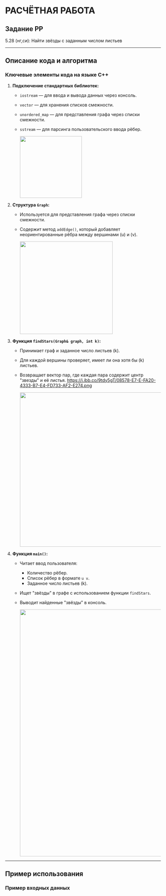 # РАСЧЁТНАЯ РАБОТА

## Задание РР
5.28 (нг,си): Найти звёзды с заданным числом листьев

---

## Описание кода и алгоритма

### Ключевые элементы кода на языке C++

1. **Подключение стандартных библиотек:**
   - `iostream` — для ввода и вывода данных через консоль.
   - `vector` — для хранения списков смежности.
   - `unordered_map` — для представления графа через списки смежности.
   - `sstream` — для парсинга пользовательского ввода рёбер.
   
     <img src="https://i.ibb.co/f0wh4fH/FE09-B931-9-ED2-4017-BD29-D5-D71115-CD10.png" width="200" />
   
2. **Структура `Graph`:**
   - Используется для представления графа через списки смежности.
   - Содержит метод `addEdge()`, который добавляет неориентированные рёбра между вершинами \(u\) и \(v\).
   
     <img src="https://i.ibb.co/C0sKfT6/20-C43-D35-61-E0-49-B3-BA7-C-9-B46807-E9579.png" width="300" />
     
3. **Функция `findStars(Graph& graph, int k)`:**
   - Принимает граф и заданное число листьев \(k\).
   - Для каждой вершины проверяет, имеет ли она хотя бы \(k\) листьев.
   - Возвращает вектор пар, где каждая пара содержит центр "звезды" и её листья. https://i.ibb.co/9tdy5gT/08578-E7-E-FA20-4333-B7-E4-FD733-AF2-E274.png
   
     <img src="https://i.ibb.co/9tdy5gT/08578-E7-E-FA20-4333-B7-E4-FD733-AF2-E274.png" width="500" />
 
4. **Функция `main()`:**
   - Читает ввод пользователя:
     - Количество рёбер.
     - Список рёбер в формате `u v`.
     - Заданное число листьев \(k\).
   - Ищет "звёзды" в графе с использованием функции `findStars`.
   - Выводит найденные "звёзды" в консоль.
   
     <img src="https://i.ibb.co/9tVR3RK/9-C185394-B9-AB-41-B4-BD0-E-62982-F252-AB5.png" width="800" />
 
---

## Пример использования

### Пример входных данных

